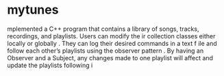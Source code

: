 # mytunes
mplemented  a  C++  program  that  contains  a  library  of  songs,  tracks,  recordings,  and  playlists.  Users  can  modify the ir collection  classes  either  locally  or  globally . They  can  log  their  desired  commands in  a  text  f ile and follow each other’s  playlists using the observer  pattern .  By having an  Observer and  a Subject, any changes made to  one playlist will affect  and update the playlists following i
